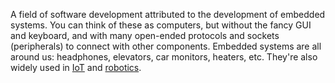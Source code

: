 ---
---

A field of software development attributed to the development of embedded systems. You can think of these as computers, but without the fancy GUI and keyboard, and with many open-ended protocols and sockets (peripherals) to connect with other components. Embedded systems are all around us: headphones, elevators, car monitors, heaters, etc. They're also widely used in [IoT](/tags/iot) and [robotics](/tags/robotics).
